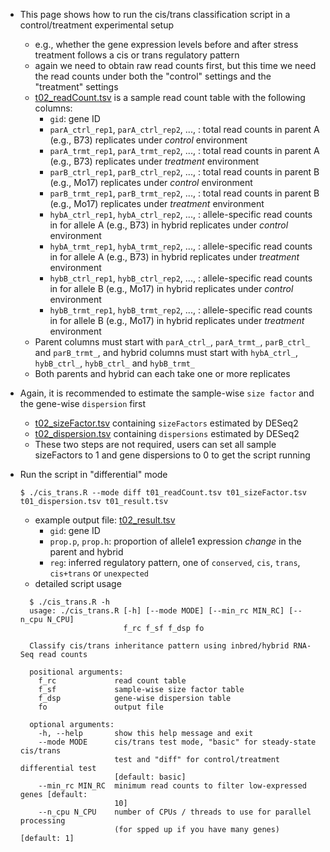 * This page shows how to run the cis/trans classification script in a control/treatment experimental setup
  - e.g., whether the gene expression levels before and after stress treatment follows a cis or trans regulatory pattern
  - again we need to obtain raw read counts first, but this time we need the read counts under both the "control" settings and the "treatment" settings
  - [t02_readCount.tsv](t02_readCount.tsv) is a sample read count table with the following columns:
    - `gid`: gene ID
    - `parA_ctrl_rep1`, `parA_ctrl_rep2`, ..., : total read counts in parent A (e.g., B73) replicates under *control* environment
    - `parA_trmt_rep1`, `parA_trmt_rep2`, ..., : total read counts in parent A (e.g., B73) replicates under *treatment* environment
    - `parB_ctrl_rep1`, `parB_ctrl_rep2`, ..., : total read counts in parent B (e.g., Mo17) replicates under *control* environment
    - `parB_trmt_rep1`, `parB_trmt_rep2`, ..., : total read counts in parent B (e.g., Mo17) replicates under *treatment* environment
    - `hybA_ctrl_rep1`, `hybA_ctrl_rep2`, ..., : allele-specific read counts in for allele A (e.g., B73) in hybrid replicates under *control* environment
    - `hybA_trmt_rep1`, `hybA_trmt_rep2`, ..., : allele-specific read counts in for allele A (e.g., B73) in hybrid replicates under *treatment* environment
    - `hybB_ctrl_rep1`, `hybB_ctrl_rep2`, ..., : allele-specific read counts in for allele B (e.g., Mo17) in hybrid replicates under *control* environment
    - `hybB_trmt_rep1`, `hybB_trmt_rep2`, ..., : allele-specific read counts in for allele B (e.g., Mo17) in hybrid replicates under *treatment* environment
  - Parent columns must start with `parA_ctrl_`, `parA_trmt_`, `parB_ctrl_` and `parB_trmt_`, and hybrid columns must start with `hybA_ctrl_`, `hybB_ctrl_`, `hybB_ctrl_` and `hybB_trmt_`
  - Both parents and hybrid can each take one or more replicates
  
* Again, it is recommended to estimate the sample-wise `size factor` and the gene-wise `dispersion` first
  - [t02_sizeFactor.tsv](t02_sizeFactor.tsv) containing `sizeFactors` estimated by DESeq2
  - [t02_dispersion.tsv](t02_dispersion.tsv) containing `dispersions` estimated by DESeq2
  - These two steps are not required, users can set all sample sizeFactors to 1 and gene dispersions to 0 to get the script running

* Run the script in "differential" mode
  ```
  $ ./cis_trans.R --mode diff t01_readCount.tsv t01_sizeFactor.tsv t01_dispersion.tsv t01_result.tsv
  ```
  - example output file: [t02_result.tsv](t02_result.tsv)
    - `gid`: gene ID
    - `prop.p`, `prop.h`: proportion of allele1 expression *change* in the parent and hybrid
    - `reg`: inferred regulatory pattern, one of `conserved`, `cis`, `trans`, `cis+trans` or `unexpected`
  - detailed script usage
  ```
	$ ./cis_trans.R -h
	usage: ./cis_trans.R [-h] [--mode MODE] [--min_rc MIN_RC] [--n_cpu N_CPU]
						 f_rc f_sf f_dsp fo

	Classify cis/trans inheritance pattern using inbred/hybrid RNA-Seq read counts

	positional arguments:
	  f_rc             read count table
	  f_sf             sample-wise size factor table
	  f_dsp            gene-wise dispersion table
	  fo               output file

	optional arguments:
	  -h, --help       show this help message and exit
	  --mode MODE      cis/trans test mode, "basic" for steady-state cis/trans
					   test and "diff" for control/treatment differential test
					   [default: basic]
	  --min_rc MIN_RC  minimum read counts to filter low-expressed genes [default:
					   10]
	  --n_cpu N_CPU    number of CPUs / threads to use for parallel processing
					   (for spped up if you have many genes) [default: 1]
  ```
